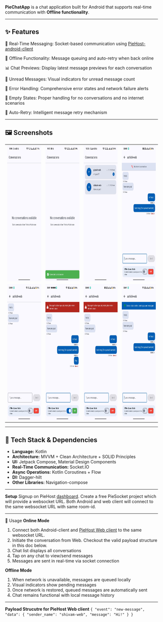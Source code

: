 **PieChatApp** is a chat application built for Android that supports real-time communication with **Offline functionality**. 

---

## ✨ Features

💬 Real-Time Messaging: Socket-based communication using [PieHost-android-client](https://piehost.com/docs/3.0/android-websocket)

🔄 Offline Functionality: Message queuing and auto-retry when back online

📊 Chat Previews: Display latest message previews for each conversation

🔔 Unread Messages: Visual indicators for unread message count

🚫 Error Handling: Comprehensive error states and network failure alerts

📵 Empty States: Proper handling for no conversations and no internet scenarios

🔄 Auto-Retry: Intelligent message retry mechanism

---

## 🖼️ Screenshots

<div align="center">
  <table>
    <tr>
      <td><img src="screenshots/empty-conversations-ui.jpeg" width="200" height="450" alt="" /></td>
      <td><img src="screenshots/socket-connection-cofirmation.jpeg" width="200" height="450" alt="" /></td>
      <td><img src="screenshots/unread-messages.jpeg" width="200" height="450" alt="" /></td>
      <td><img src="screenshots/no-internet-indicator.jpeg" width="200" height="450" alt="" /></td>
    </tr>
    <tr>
      <td><img src="screenshots/chat-Inbox.jpeg" width="200" height="450" alt="" /></td>
      <td><img src="screenshots/simulated-message-queuing-using-toggle.jpeg" width="200" height="450" alt="" /></td>
       <td><img src="screenshots/offline-message-queuing-when-no-internet.jpeg" width="200" height="450" alt="" /></td>
      <td><img src="screenshots/device-back-online-indicator.jpeg" width="200" height="450" alt="" /></td>
    </tr>
  </table>
</div>

---

## 🔧 Tech Stack & Dependencies

- **Language:** Kotlin
- **Architecture:** MVVM + Clean Architecture + SOLID Principles
- **UI:** Jetpack Compose, Material Design Components
- **Real-Time Communication:** Socket.IO
- **Async Operations:** Kotlin Coroutines + Flow
- **DI:** Dagger-hilt
- **Other Libraries:** Navigation-compose
---

**Setup**
 Signup on PieHost [dashboard](https://piehost.com/). Create a free PieSocket project which will provide a websocket URL. Both Android and web client will connect to the same websocket URL with same room-id. 

 ---
📱 Usage
**Online Mode**
1. Connect both Android-client and [PieHost Web client](https://piehost.com/websocket-tester) to the same websocket URL.
2. Initiate the conversation from Web. Checkout the valid payload structure in this doc below.
3. Chat list displays all conversations
4. Tap on any chat to view/send messages
5. Messages are sent in real-time via socket connection

**Offline Mode**
1. When network is unavailable, messages are queued locally
2. Visual indicators show pending messages
3. Once network is restored, queued messages are automatically sent
4. Chat remains functional with local message history
---

**Payload Strucutre for PieHost Web client**
``{
  "event": "new-message",
  "data": {
    "sender_name": "shivam-web",
    "message": "Hi!"
  }
}``

   
